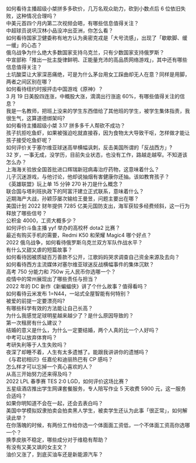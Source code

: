 如何看待主播超级小桀拼多多砍价，几万名观众助力，砍到小数点后  6 位依旧失败，这种情况合理吗？  
中美元首四个月内第二次视频会晤，有哪些信息值得关注？  
中超球员说巩汉林小品没冲出亚洲，你怎么看？  
如何看待国家卫健委称有地方认为奥密克戎是「大号流感」，出现了「歇歇脚、缓一缓」的心态？  
俄乌战争为什么绝大多数国家支持乌克兰，只有少数国家支持俄罗斯？  
中宣部称「推出一批主旋律鲜明、正能量充沛的高品质网络游戏」，其中还有哪些信息值得关注？  
土坑酸菜让大家深恶痛绝，可是为什么茅台用女工踩曲却无人在意？同样是用脚，两者之间区别在哪？  
如何看待纽约时报抨击中国游戏《原神》？  
3 月 19 日美股四连涨，中概股大涨，滴滴出行涨逾 60%，有哪些值得关注的信息？  
我是一名教师，把班上没来的学生东西借给了其他班的学生，被学生集体指责，我很生气，这算道德绑架吗?  
如何看待主播超级小桀 3.17 拼多多千人帮砍不成功？  
孩子抗拒吃鱼虾，如果被强迫吃就直接吞，因为食物太大导致干呕，怎样做才能让孩子接受吃鱼虾呢？  
如何评价关于塞尔维亚球迷高举横幅讽刺，反击美国所谓的「反战西方」?  
32 岁，一事无成，没学历，目前失业状态，也没有工作，路越走越窄。不知道该怎么办？  
上海海关验放全国首批进口辉瑞新冠病毒治疗药物，这意味着什么？  
儿子沉迷游戏，与他讨论，他却说抽烟有害健康你还抽。该如教育孩子？  
《英雄联盟》玩上单 15 分钟 270 补刀是什么概念？  
联合国与塔利班执政下的阿富汗建立正式联系，意味着什么？  
近期海产大战，孙颖莎屡次输给王曼昱，问题主要出在哪？  
美国计划 2022 财年提供 7285 亿美元国防支出，海军获较多经费倾斜，这一行为释放了哪些信号？  
公积金 4000，工资大概多少？  
如何评价斗鱼主播 yyf 举办的高校杯 dota2 比赛？  
最近有购买手机的需要，Redmi K50 和荣耀 Magic4 哪个好点？  
2022 俄乌战争，如何看待俄罗斯乌克兰双方军队作战水平？  
有什么又甜又虐的短篇故事？  
如何看待因被质疑百万善款不公开，江歌妈妈哭求调查自己资金来源及去向？  
如何看待西方主流媒体对塞尔维亚球迷反战横幅事件的集体沉默？  
高考 750 分能力和 750w 元人民币你选哪一个？  
疫情中的常州展现出了哪些责任与担当？  
2022 年的 DC 新作《新蝙蝠侠》讲了个什么故事？值得看吗？  
如何看待云⽶发布 1=N44，⼀站式全屋智能有何特别？  
被爱的前提一定要漂亮吗?  
有哪些科学有效的方法能让自己长高？  
为什么我感觉足球明星越来越少了？是什么原因导致的？  
第一次租房有什么建议？  
结婚的意义是什么，为什么一定要结婚，两个人真的比一个人好吗？  
中考可以放弃体育吗？  
考研失利等于人生失败吗？  
夜深了却睡不着，人生有太多遗憾了。能跟我讲讲你的遗憾吗？  
《与君初相识》任嘉伦和迪丽热巴有 CP 感吗？  
怎么样才可以忘掉一个真心喜欢的人？  
从高三开始努力还来得及吗？  
2022 LPL 春季赛 TES 2:0 LGD，如何评价这场比赛？  
五星级酒店推出学生网课套餐服务，专人陪写作业 5 天收费 5900 元，这一服务合适吗？  
如果你明知道不会在一起，还会去表白吗？  
美国中学模拟奴隶拍卖会拍卖黑人学生，被卖学生还认为此事「很正常」，如何解读此举？  
在你落魄的时候，有两份工作给你选一个体面面工资低，一个不体面工资高你选哪一个？  
换季皮肤不稳定，哪些成分对于维稳有帮助？  
有没有又美又飒的女主文？  
油价又涨了，到底买油车还是新能源汽车？  
